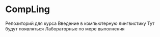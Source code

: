 # CompLing
Репозиторий для курса Введение в компьютерную лингвистику
Тут будут появляться Лабораторные по мере выполнения
